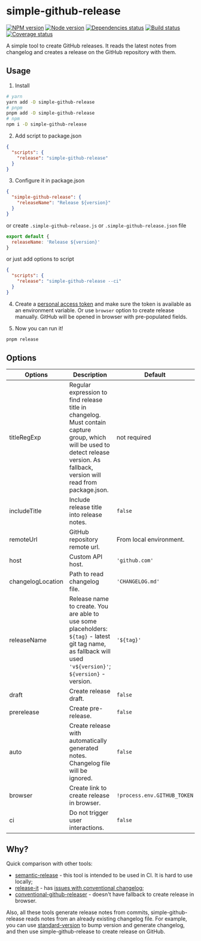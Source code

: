 # simple-github-release

[![NPM version][npm]][npm-url]
[![Node version][node]][node-url]
[![Dependencies status][deps]][deps-url]
[![Build status][build]][build-url]
[![Coverage status][coverage]][coverage-url]

[npm]: https://img.shields.io/npm/v/simple-github-release.svg
[npm-url]: https://www.npmjs.com/package/simple-github-release

[node]: https://img.shields.io/node/v/simple-github-release.svg
[node-url]: https://nodejs.org

[deps]: https://img.shields.io/librariesio/release/npm/simple-github-release
[deps-url]: https://libraries.io/npm/simple-github-release/tree

[build]: https://img.shields.io/github/workflow/status/TrigenSoftware/simple-github-release/CI.svg
[build-url]: https://github.com/TrigenSoftware/simple-github-release/actions

[coverage]: https://img.shields.io/codecov/c/github/TrigenSoftware/simple-github-release.svg
[coverage-url]: https://app.codecov.io/gh/TrigenSoftware/simple-github-release

A simple tool to create GitHub releases. It reads the latest notes from changelog and creates a release on the GitHub repository with them.

## Usage

1. Install

```bash
# yarn
yarn add -D simple-github-release
# pnpm
pnpm add -D simple-github-release
# npm
npm i -D simple-github-release
```

2. Add script to package.json

```json
{
  "scripts": {
    "release": "simple-github-release"
  }
}
```

3. Configure it in package.json

```json
{
  "simple-github-release": {
    "releaseName": "Release ${version}"
  }
}
```

or create `.simple-github-release.js` or `.simple-github-release.json` file

```js
export default {
  releaseName: 'Release ${version}'
}
```

or just add options to script

```json
{
  "scripts": {
    "release": "simple-github-release --ci"
  }
}
```

4. Create a [personal access token](https://github.com/settings/tokens/new?scopes=repo&description=simple-github-release) and make sure the token is available as an environment variable. Or use `browser` option to create release manually. GitHub will be opened in browser with pre-populated fields.

5. Now you can run it!

```bash
pnpm release
```

## Options

| Options | Description | Default |
|---------|-------------|---------|
| titleRegExp | Regular expression to find release title in changelog. Must contain capture group, which will be used to detect release version. As fallback, version will read from package.json. | not required |
| includeTitle | Include release title into release notes. | `false` |
| remoteUrl | GitHub repository remote url. | From local environment. |
| host | Custom API host. | `'github.com'` |
| changelogLocation | Path to read changelog file. | `'CHANGELOG.md'` |
| releaseName | Release name to create. You are able to use some placeholders: `${tag}` - latest git tag name, as fallback will used `'v${version}'`; `${version}` - version. | `'${tag}'` |
| draft | Create release draft. | `false` |
| prerelease | Create pre-release. | `false` |
| auto | Create release with automatically generated notes. Changelog file will be ignored. | `false` |
| browser | Create link to create release in browser. | `!process.env.GITHUB_TOKEN` |
| ci | Do not trigger user interactions. | `false` |

## Why?

Quick comparison with other tools:

- [semantic-release](https://github.com/semantic-release/semantic-release) - this tool is intended to be used in CI. It is hard to use locally;
- [release-it](https://github.com/release-it/release-it) - has [issues with conventional changelog](https://github.com/release-it/conventional-changelog/issues);
- [conventional-github-releaser](https://github.com/conventional-changelog/releaser-tools/tree/master/packages/conventional-github-releaser) - doesn't have fallback to create release in browser.

Also, all these tools generate release notes from commits, simple-github-release reads notes from an already existing changelog file. For example, you can use [standard-version](https://github.com/conventional-changelog/standard-version) to bump version and generate changelog, and then use simple-github-release to create release on GitHub.
